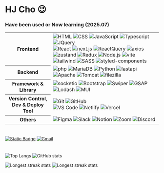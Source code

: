 # HJ Cho 😉
 
### Have been used or Now learning (2025.07)

 <table>
  <tr>
   <th>Frontend</th>
   <td>
    <img src="https://img.shields.io/badge/HTML-E34F26?style=flat-square&logo=html5&logoColor=white" alt="HTML">
    <img src="https://img.shields.io/badge/CSS-1572B6?style=flat-square&logo=css&logoColor=white" alt="CSS">
    <img src="https://img.shields.io/badge/JavaScript-F7DF1E?style=flat-square&logo=javascript&logoColor=black" alt="JavaScript">
    <img src="https://img.shields.io/badge/TypeScript-3178C6?style=flat-square&logo=TypeScript&logoColor=white" alt="Typescript">
    <img src="https://img.shields.io/badge/JQuery-0769AD?style=flat-square&logo=jquery&logoColor=white" alt="JQuery">
    <br>
    <img src="https://img.shields.io/badge/React-61DAFB?style=flat-square&logo=react&logoColor=black" alt="React">
    <img src="https://img.shields.io/badge/Next.js-000000?style=flat-square&logo=next.js&logoColor=white" alt="next.js">
    <img src="https://img.shields.io/badge/React_Query-FF4154?style=flat-square&logo=reactquery&logoColor=white" alt="ReactQuery">
    <img src="https://img.shields.io/badge/Axios-5A29E4?style=flat-square&logo=axios&logoColor=white" alt="axios">
    <br>
    <img src="https://img.shields.io/badge/Zustand-433E38?style=flat-square&logo=Zustand&logoColor=white" alt="zustand">
    <img src="https://img.shields.io/badge/Redux-764ABC?style=flat-square&logo=Redux&logoColor=white" alt="Redux">
    <img src="https://img.shields.io/badge/Node.js-339933?style=flat-square&logo=node.js&logoColor=white" alt="Node.js">
    <img src="https://img.shields.io/badge/vite-646CFF?style=flat-square&logo=vite&logoColor=white" alt="vite">
    <br>
    <img src="https://img.shields.io/badge/Tailwind-06B6D4?style=flat-square&logo=TailwindCSS&logoColor=white" alt="tailwind">
    <img src="https://img.shields.io/badge/SASS-CC6699?style=flat-square&logo=Sass&logoColor=white" alt="SASS">
    <img src="https://img.shields.io/badge/styled_components-DB7093?style=flat-square&logo=styledcomponents&logoColor=white" alt="styled-components">
   </td>
  </tr>
  <tr>
   <th>Backend</th>
   <td>
    <img src="https://img.shields.io/badge/php-777BB4?style=flat-square&logo=php&logoColor=white" alt="php">
    <img src="https://img.shields.io/badge/MariaDB-003545?style=flat-square&logo=MariaDB&logoColor=white" alt="MariaDB">
    <img src="https://img.shields.io/badge/Python-3776AB?style=flat-square&logo=python&logoColor=white" alt="Python">
    <img src="https://img.shields.io/badge/Fast_API-009688?style=flat-square&logo=fastAPI&logoColor=white" alt="fastapi">
    <img src="https://img.shields.io/badge/Apache-D22128?style=flat-square&logo=apache&logoColor=white" alt="Apache">
    <img src="https://img.shields.io/badge/Tomcat-F8DC75?style=flat-square&logo=apachetomcat&logoColor=black" alt="Tomcat">
    <img src="https://img.shields.io/badge/FileZilla-BF0000?style=flat-square&logo=filezilla&logoColor=white" alt="filezilla">
   </td>
  </tr>
  <tr>
   <th>Framework & Library</th>
   <td>
    <img src="https://img.shields.io/badge/Socket.io-010101?style=flat-square&logo=Socket.io&logoColor=white" alt="socketio">
    <img src="https://img.shields.io/badge/Bootstrap-7952B3?style=flat-square&logo=bootstrap&logoColor=white" alt="Bootstrap">
    <img src="https://img.shields.io/badge/Swiper-6332F6?style=flat-square&logo=swiper&logoColor=white" alt="Swiper">
    <img src="https://img.shields.io/badge/GSAP-88CE02?style=flat-square&logo=GreenSock&logoColor=white" alt="GSAP">
    <img src="https://img.shields.io/badge/lodash-3492FF?style=flat-square&logo=lodash&logoColor=white" alt="Lodash">
    <img src="https://img.shields.io/badge/MUI-007FFF?style=flat-square&logo=MUI&logoColor=white" alt="MUI">
   </td>
  </tr>
  <tr>
   <th>Version Control,<br>Dev & Deploy Tool</th>
   <td>
    <img src="https://img.shields.io/badge/Git-F05032?style=flat-square&logo=git&logoColor=white" alt="Git">
    <img src="https://img.shields.io/badge/GitHub-181717?style=flat-square&logo=github&logoColor=white" alt="GitHub">
    <br>
    <img src="https://img.shields.io/badge/VS_Code-007ACC?style=flat-square&logo=visual-studio-code&logoColor=white" alt="VS Code">
    <img src="https://img.shields.io/badge/Netlify-00C7B7?style=flat-square&logo=netlify&logoColor=white" alt="Netlify">
    <img src="https://img.shields.io/badge/Vercel-000000?style=flat-square&logo=vercel&logoColor=white" alt="Vercel">
   </td>
  </tr>
  <tr>
   <th>Others</th>
   <td>
    <img src="https://img.shields.io/badge/Figma-F24E1E?style=flat-square&logo=figma&logoColor=white" alt="Figma">
    <img src="https://img.shields.io/badge/Slack-4A154B?style=flat-square&logo=Slack&logoColor=white" alt="Slack">
    <img src="https://img.shields.io/badge/Notion-000000?style=flat-square&logo=notion&logoColor=white" alt="Notion">
    <img src="https://img.shields.io/badge/Zoom-0B5CFF?style=flat-square&logo=zoom&logoColor=white" alt="Zoom">
    <img src="https://img.shields.io/badge/Discord-5865F2?style=flat-square&logo=discord&logoColor=white" alt="Discord">
   </td>
  </tr>
 </table>

#

[![Static Badge](https://img.shields.io/badge/Click_and_check-my_career_timeline-c165ef?style=flat-square)](https://github.com/hjinn0813/hjinn0813/blob/main/studyTimeline.md)
[![Gmail](https://img.shields.io/badge/Gmail-D14836?style=flat-square&logo=Gmail&logoColor=white)](mailto:hjc3790@gmail.com)

#

![Top Langs](https://github-readme-stats.vercel.app/api/top-langs/?username=hjinn0813&layout=compact&theme=material-palenight)
![GitHub stats](https://github-readme-stats.vercel.app/api?username=hjinn0813&show_icons=true&count_private=true&theme=material-palenight)

![Longest streak stats](https://github-readme-streak-stats.herokuapp.com/?user=hjinn0813&count_private=true&theme=material-palenight)
![Longest streak stats](https://github-readme-streak-stats.herokuapp.com/?user=hjcho0813&count_private=true&theme=algolia)
